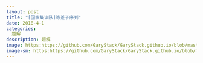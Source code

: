 ```yaml
---
layout: post
title: "[国家集训队]等差子序列"
date: 2018-4-1
categories:
  题解
description: 题解
image: https:https://github.com/GaryStack/GaryStack.github.io/blob/master/background/%E6%9D%82/timg%20(4).jpg?raw=true
image-sm: https:https://github.com/GaryStack/GaryStack.github.io/blob/master/background/%E6%9D%82/timg%20(4).jpg?raw=true
---
```

